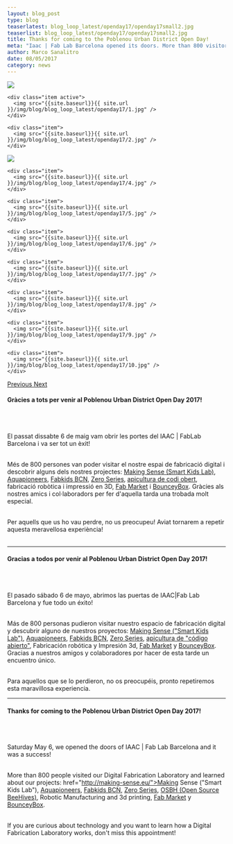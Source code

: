 ```yaml
---
layout: blog_post
type: blog
teaserlatest: blog_loop_latest/openday17/openday17small2.jpg
teaserlist: blog_loop_latest/openday17/openday17small2.jpg
title: Thanks for coming to the Poblenou Urban District Open Day!
meta: "Iaac | Fab Lab Barcelona opened its doors. More than 800 visitors If you are curious about technology and you want to learn how a Digital Fabrication Laboratory works, don't miss this appointment!"
author: Marco Sanalitro
date: 08/05/2017 
category: news
---
```


<img src= "http://www.fablabbcn.org/img/blog/blog_loop_latest/openday17/openday171.jpg" align="middle"> 
<br>



<!----- Image Slider ----------------------------- Image Slider -------------->


<div id="carousel-example-generic" class="carousel slide" data-ride="carousel">

<!--------------- Wrapper for slides --------------->

  <div class="carousel-inner" role="listbox">
   
    <div class="item active">
      <img src="{{site.baseurl}}{{ site.url }}/img/blog/blog_loop_latest/openday17/1.jpg" />
    </div>
    
    <div class="item">
      <img src="{{site.baseurl}}{{ site.url }}/img/blog/blog_loop_latest/openday17/2.jpg" />
    </div>

  <div class="item">
      <img src="{{site.baseurl}}{{ site.url }}/img/blog/blog_loop_latest/openday17/3.jpg" />
    </div>
    
    <div class="item">
      <img src="{{site.baseurl}}{{ site.url }}/img/blog/blog_loop_latest/openday17/4.jpg" />
    </div>
    
    <div class="item">
      <img src="{{site.baseurl}}{{ site.url }}/img/blog/blog_loop_latest/openday17/5.jpg" />
    </div>
    
    <div class="item">
      <img src="{{site.baseurl}}{{ site.url }}/img/blog/blog_loop_latest/openday17/6.jpg" />
    </div>
    
    <div class="item">
      <img src="{{site.baseurl}}{{ site.url }}/img/blog/blog_loop_latest/openday17/7.jpg" />
    </div>
    
    <div class="item">
      <img src="{{site.baseurl}}{{ site.url }}/img/blog/blog_loop_latest/openday17/8.jpg" />
    </div>
    
    <div class="item">
      <img src="{{site.baseurl}}{{ site.url }}/img/blog/blog_loop_latest/openday17/9.jpg" />
    </div>
    
    <div class="item">
      <img src="{{site.baseurl}}{{ site.url }}/img/blog/blog_loop_latest/openday17/10.jpg" />
    </div>
</div>

<!-------------------- Controls --------------------->

  <a class="left carousel-control" href="#carousel-example-generic" role="button" data-slide="prev">
    <span class="glyphicon glyphicon-chevron-left" aria-hidden="true"></span>
    <span class="sr-only">Previous</span>
  </a>
  <a class="right carousel-control" href="#carousel-example-generic" role="button" data-slide="next">
    <span class="glyphicon glyphicon-chevron-right" aria-hidden="true"></span>
    <span class="sr-only">Next</span>
  </a>
</div>

<h4>Gràcies a tots per venir al Poblenou Urban District Open Day 2017!</h4><br><br>

El passat dissabte 6 de maig vam obrir les portes del IAAC | FabLab Barcelona i va ser tot un èxit!<br><br>

Més de 800 persones van poder visitar el nostre espai de fabricació digital i descobrir alguns dels nostres projectes: <a href="http://making-sense.eu/">Making Sense (Smart Kids Lab)</a>, <a href="http://aquapioneers.io/">Aquapioneers</a>, <a href="http://kids.fablabbcn.org/">Fabkids BCN</a>, <a href="http://fablabbcn.org/event/2017/01/21/zeroseries.html">Zero Series</a>, <a href="https://opensourcebeehives.com/">apicultura de codi obert</a>, fabricació robòtica i impressió en 3D, <a href="http://market.fablabs.io/">Fab Market</a> i <a href="https://www.facebook.com/bounceybox/">BounceyBox</a>. Gràcies als nostres amics i col·laboradors per fer d'aquella tarda una trobada molt especial.<br><br>

Per aquells que us ho vau perdre, no us preocupeu! Aviat tornarem a repetir aquesta meravellosa experiència!<br><br>

______

<h4>Gracias a todos por venir al Poblenou Urban District Open Day 2017!</h4><br><br>

El pasado sábado 6 de mayo, abrimos las puertas de IAAC|Fab Lab Barcelona y fue todo un éxito!<br><br>

Más de 800 personas pudieron visitar nuestro espacio de fabricación digital y descubrir alguno de nuestros proyectos: <a href="http://making-sense.eu/">Making Sense ("Smart Kids Lab")</a>, <a href="http://aquapioneers.io/">Aquapioneers</a>, <a href="http://kids.fablabbcn.org/">Fabkids BCN</a>, <a href="http://fablabbcn.org/event/2017/01/21/zeroseries.html">Zero Series</a>, <a href="https://opensourcebeehives.com/">apicultura de "código abierto"</a>, Fabricación robótica y Impresión 3d, <a href="http://market.fablabs.io/">Fab Market</a> y <a href="https://www.facebook.com/bounceybox/">BounceyBox</a>. Gracias a nuestros amigos y colaboradores por hacer de esta tarde un encuentro único.<br><br>

Para aquellos que se lo perdieron, no os preocupéis, pronto repetiremos esta maravillosa experiencia.<br>

______


<h4>Thanks for coming to the Poblenou Urban District Open Day 2017!</h4><br><br>

Saturday May 6, we opened the doors of IAAC | Fab Lab Barcelona and it was a success!<br><br>

More than 800 people visited our Digital Fabrication Laboratory and learned about our projects:
href="http://making-sense.eu/">Making Sense ("Smart Kids Lab")</a>, <a href="http://aquapioneers.io/">Aquapioneers</a>, <a href="http://kids.fablabbcn.org/">Fabkids BCN</a>, <a href="http://fablabbcn.org/event/2017/01/21/zeroseries.html">Zero Series</a>, <a href="https://opensourcebeehives.com/"> OSBH (Open Source BeeHives)</a>, Robotic Manufacturing and 3d printing, <a href="http://market.fablabs.io/">Fab Market</a> y <a href="https://www.facebook.com/bounceybox/">BounceyBox</a>.<br><br>

If you are curious about technology and you want to learn how a Digital Fabrication Laboratory works, don't miss this appointment!<br><br>



